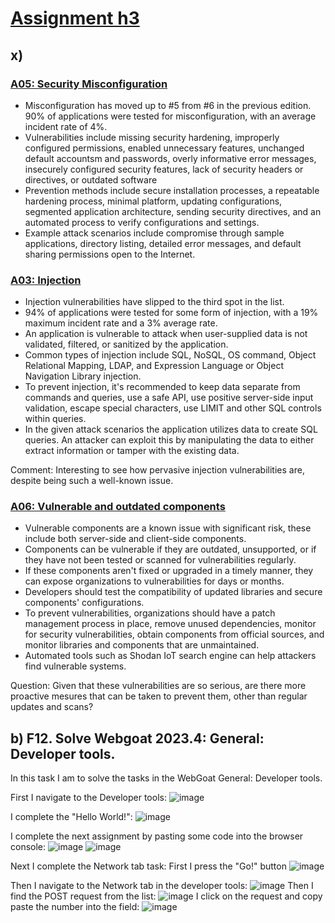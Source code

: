 # [Assignment h3](https://terokarvinen.com/2024/information-security-2024-spring/#homework)

## x)

### [A05: Security Misconfiguration](https://owasp.org/Top10/A05_2021-Security_Misconfiguration/)

- Misconfiguration has moved up to #5 from #6 in the previous edition. 90% of applications were tested for misconfiguration, with an average incident rate of 4%.
- Vulnerabilities include missing security hardening, improperly configured permissions, enabled unnecessary features, unchanged default accountsm and passwords, overly informative error messages, insecurely configured security features, lack of security headers or directives, or outdated software
- Prevention methods include secure installation processes, a repeatable hardening process, minimal platform, updating configurations, segmented application architecture, sending security directives, and an automated process to verify configurations and settings.
- Example attack scenarios include compromise through sample applications, directory listing, detailed error messages, and default sharing permissions open to the Internet.

### [A03: Injection](https://owasp.org/Top10/A03_2021-Injection/)

- Injection vulnerabilities have slipped to the third spot in the list.
- 94% of applications were tested for some form of injection, with a 19% maximum incident rate and a 3% average rate.
- An application is vulnerable to attack when user-supplied data is not validated, filtered, or sanitized by the application.
- Common types of injection include SQL, NoSQL, OS command, Object Relational Mapping, LDAP, and Expression Language or Object Navigation Library injection.
- To prevent injection, it's recommended to keep data separate from commands and queries, use a safe API, use positive server-side input validation, escape special characters, use LIMIT and other SQL controls within queries.
- In the given attack scenarios the application utilizes data to create SQL queries. An attacker can exploit this by manipulating the data to either extract information or tamper with the existing data.

Comment: Interesting to see how pervasive injection vulnerabilities are, despite being such a well-known issue.

### [A06: Vulnerable and outdated components](https://owasp.org/Top10/A06_2021-Vulnerable_and_Outdated_Components/)

- Vulnerable components are a known issue with significant risk, these include both server-side and client-side components.
- Components can be vulnerable if they are outdated, unsupported, or if they have not been tested or scanned for vulnerabilities regularly.
- If these components aren't fixed or upgraded in a timely manner, they can expose organizations to vulnerabilities for days or months.
- Developers should test the compatibility of updated libraries and secure components' configurations.
- To prevent vulnerabilities, organizations should have a patch management process in place, remove unused dependencies, monitor for security vulnerabilities, obtain components from official sources, and monitor libraries and components that are unmaintained.
- Automated tools such as Shodan IoT search engine can help attackers find vulnerable systems.

Question: Given that these vulnerabilities are so serious, are there more proactive mesures that can be taken to prevent them, other than regular updates and scans?

## b) F12. Solve Webgoat 2023.4: General: Developer tools.

In this task I am to solve the tasks in the WebGoat General: Developer tools.

First I navigate to the Developer tools: ![image](https://github.com/roopeti/infosec_2024/assets/113911074/ef1a0281-8237-49f5-9acb-b0967568145f)

I complete the "Hello World!": ![image](https://github.com/roopeti/infosec_2024/assets/113911074/ee7a8176-b7c8-4b1f-9a2d-412228df2c69)

I complete the next assignment by pasting some code into the browser console: ![image](https://github.com/roopeti/infosec_2024/assets/113911074/78276676-4204-4965-8f4a-b45e500d7cd1)
![image](https://github.com/roopeti/infosec_2024/assets/113911074/2a4bc25c-671e-4794-8795-e04ca98120d8)


Next I complete the Network tab task: First I press the "Go!" button ![image](https://github.com/roopeti/infosec_2024/assets/113911074/61d2e42a-75f7-490a-9993-1765266193f3)

Then I navigate to the Network tab in the developer tools: ![image](https://github.com/roopeti/infosec_2024/assets/113911074/f9055c5e-2a44-420f-b954-4f708b6a0907)
Then I find the POST request from the list: ![image](https://github.com/roopeti/infosec_2024/assets/113911074/012d5ad4-041c-4440-9bca-fb5b42c51100)
I click on the request and copy paste the number into the field: ![image](https://github.com/roopeti/infosec_2024/assets/113911074/015e01a7-77c2-40f0-9a7d-040a1e0e1bb1)




